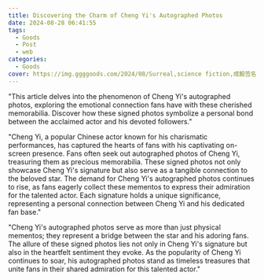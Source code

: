 ```yaml
---
title: Discovering the Charm of Cheng Yi's Autographed Photos
date: 2024-08-28 06:41:55
tags:
  - Goods
  - Post
  - web
categories:
  - Goods
cover: https://img.ggggoods.com/2024/08/Surreal,science fiction,成毅签名照,Cheng Yi's signed photo,technology,tech,diagrams,renderings,colors_20240830_00001_.png
---
```


"This article delves into the phenomenon of Cheng Yi's autographed photos, exploring the emotional connection fans have with these cherished memorabilia. Discover how these signed photos symbolize a personal bond between the acclaimed actor and his devoted followers."

"Cheng Yi, a popular Chinese actor known for his charismatic performances, has captured the hearts of fans with his captivating on-screen presence. Fans often seek out autographed photos of Cheng Yi, treasuring them as precious memorabilia. These signed photos not only showcase Cheng Yi's signature but also serve as a tangible connection to the beloved star. The demand for Cheng Yi's autographed photos continues to rise, as fans eagerly collect these mementos to express their admiration for the talented actor. Each signature holds a unique significance, representing a personal connection between Cheng Yi and his dedicated fan base."

"Cheng Yi's autographed photos serve as more than just physical mementos; they represent a bridge between the star and his adoring fans. The allure of these signed photos lies not only in Cheng Yi's signature but also in the heartfelt sentiment they evoke. As the popularity of Cheng Yi continues to soar, his autographed photos stand as timeless treasures that unite fans in their shared admiration for this talented actor."
